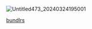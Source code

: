 
![Untitled473_20240324195001](https://github.com/bordrline/hai/assets/155702764/10496d14-982f-4898-b0a1-8e21073f7ac3)

[bundlrs](https://bundlrs.cc/dachu)
